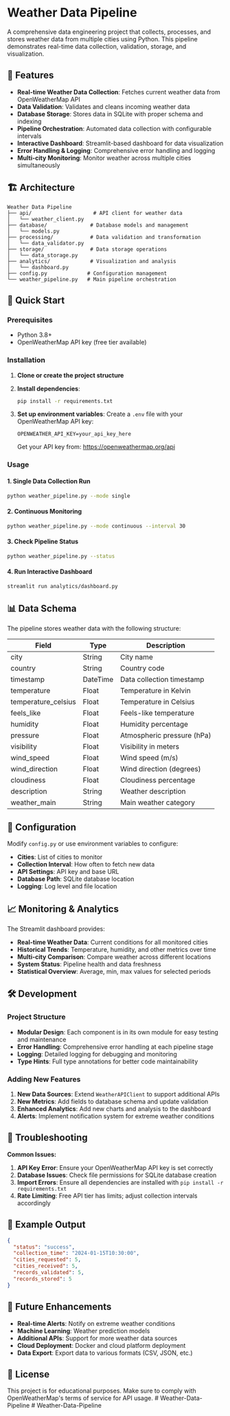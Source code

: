 # Weather Data Pipeline

A comprehensive data engineering project that collects, processes, and stores weather data from multiple cities using Python. This pipeline demonstrates real-time data collection, validation, storage, and visualization.

## 🌟 Features

- **Real-time Weather Data Collection**: Fetches current weather data from OpenWeatherMap API
- **Data Validation**: Validates and cleans incoming weather data
- **Database Storage**: Stores data in SQLite with proper schema and indexing
- **Pipeline Orchestration**: Automated data collection with configurable intervals
- **Interactive Dashboard**: Streamlit-based dashboard for data visualization
- **Error Handling & Logging**: Comprehensive error handling and logging
- **Multi-city Monitoring**: Monitor weather across multiple cities simultaneously

## 🏗️ Architecture

```
Weather Data Pipeline
├── api/                    # API client for weather data
│   └── weather_client.py
├── database/              # Database models and management
│   └── models.py
├── processing/            # Data validation and transformation
│   └── data_validator.py
├── storage/               # Data storage operations
│   └── data_storage.py
├── analytics/             # Visualization and analysis
│   └── dashboard.py
├── config.py             # Configuration management
└── weather_pipeline.py   # Main pipeline orchestration
```

## 🚀 Quick Start

### Prerequisites

- Python 3.8+
- OpenWeatherMap API key (free tier available)

### Installation

1. **Clone or create the project structure**
2. **Install dependencies**:
   ```bash
   pip install -r requirements.txt
   ```

3. **Set up environment variables**:
   Create a `.env` file with your OpenWeatherMap API key:
   ```
   OPENWEATHER_API_KEY=your_api_key_here
   ```
   
   Get your API key from: https://openweathermap.org/api

### Usage

#### 1. Single Data Collection Run
```bash
python weather_pipeline.py --mode single
```

#### 2. Continuous Monitoring
```bash
python weather_pipeline.py --mode continuous --interval 30
```

#### 3. Check Pipeline Status
```bash
python weather_pipeline.py --status
```

#### 4. Run Interactive Dashboard
```bash
streamlit run analytics/dashboard.py
```

## 📊 Data Schema

The pipeline stores weather data with the following structure:

| Field | Type | Description |
|-------|------|-------------|
| city | String | City name |
| country | String | Country code |
| timestamp | DateTime | Data collection timestamp |
| temperature | Float | Temperature in Kelvin |
| temperature_celsius | Float | Temperature in Celsius |
| feels_like | Float | Feels-like temperature |
| humidity | Float | Humidity percentage |
| pressure | Float | Atmospheric pressure (hPa) |
| visibility | Float | Visibility in meters |
| wind_speed | Float | Wind speed (m/s) |
| wind_direction | Float | Wind direction (degrees) |
| cloudiness | Float | Cloudiness percentage |
| description | String | Weather description |
| weather_main | String | Main weather category |

## 🔧 Configuration

Modify `config.py` or use environment variables to configure:

- **Cities**: List of cities to monitor
- **Collection Interval**: How often to fetch new data
- **API Settings**: API key and base URL
- **Database Path**: SQLite database location
- **Logging**: Log level and file location

## 📈 Monitoring & Analytics

The Streamlit dashboard provides:

- **Real-time Weather Data**: Current conditions for all monitored cities
- **Historical Trends**: Temperature, humidity, and other metrics over time
- **Multi-city Comparison**: Compare weather across different locations
- **System Status**: Pipeline health and data freshness
- **Statistical Overview**: Average, min, max values for selected periods

## 🛠️ Development

### Project Structure
- **Modular Design**: Each component is in its own module for easy testing and maintenance
- **Error Handling**: Comprehensive error handling at each pipeline stage
- **Logging**: Detailed logging for debugging and monitoring
- **Type Hints**: Full type annotations for better code maintainability

### Adding New Features
1. **New Data Sources**: Extend `WeatherAPIClient` to support additional APIs
2. **New Metrics**: Add fields to database schema and update validation
3. **Enhanced Analytics**: Add new charts and analysis to the dashboard
4. **Alerts**: Implement notification system for extreme weather conditions

## 🚨 Troubleshooting

**Common Issues:**

1. **API Key Error**: Ensure your OpenWeatherMap API key is set correctly
2. **Database Issues**: Check file permissions for SQLite database creation
3. **Import Errors**: Ensure all dependencies are installed with `pip install -r requirements.txt`
4. **Rate Limiting**: Free API tier has limits; adjust collection intervals accordingly

## 📝 Example Output

```json
{
  "status": "success",
  "collection_time": "2024-01-15T10:30:00",
  "cities_requested": 5,
  "cities_received": 5,
  "records_validated": 5,
  "records_stored": 5
}
```

## 🔮 Future Enhancements

- **Real-time Alerts**: Notify on extreme weather conditions
- **Machine Learning**: Weather prediction models
- **Additional APIs**: Support for more weather data sources
- **Cloud Deployment**: Docker and cloud platform deployment
- **Data Export**: Export data to various formats (CSV, JSON, etc.)

## 📄 License

This project is for educational purposes. Make sure to comply with OpenWeatherMap's terms of service for API usage.
#   W e a t h e r - D a t a - P i p e l i n e 
 
 #   W e a t h e r - D a t a - P i p e l i n e 
 
 
